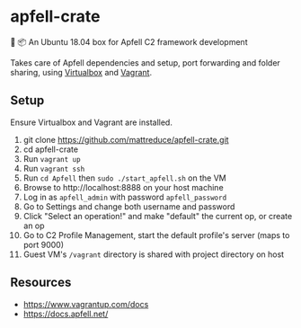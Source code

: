 # apfell-crate

:apple: :package: An Ubuntu 18.04 box for Apfell C2 framework development 

Takes care of Apfell dependencies and setup, port forwarding and folder
sharing, using [Virtualbox](https://www.virtualbox.org/) and [Vagrant](https://www.vagrantup.com/).

## Setup

Ensure Virtualbox and Vagrant are installed.

1. git clone https://github.com/mattreduce/apfell-crate.git
2. cd apfell-crate
3. Run `vagrant up`
4. Run `vagrant ssh`
5. Run `cd Apfell` then `sudo ./start_apfell.sh` on the VM
6. Browse to http://localhost:8888 on your host machine
7. Log in as `apfell_admin` with password `apfell_password`
8. Go to Settings and change both username and password
9. Click "Select an operation!" and make "default" the current op, or create an op
10. Go to C2 Profile Management, start the default profile's server (maps to port 9000)
11. Guest VM's `/vagrant` directory is shared with project directory on host

## Resources

* https://www.vagrantup.com/docs
* https://docs.apfell.net/
